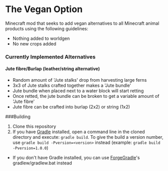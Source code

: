 The Vegan Option
================

Minecraft mod that seeks to add vegan alternatives to all Minecraft animal products using the following guidelines:

 - Nothing added to worldgen
 - No new crops added

### Currently Implemented Alternatives

#### Jute fibre/Burlap (leather/string alternative)

 - Random amount of 'Jute stalks' drop from harvesting large ferns
 - 3x3 of Jute stalks crafted together makes a 'Jute bundle'
 - Jute bundle when placed next to a water block will start retting
 - Once retted, the jute bundle can be broken to get a variable amount of 'Jute fibre'
 - Jute fibre can be crafted into burlap (2x2) or string (1x2)

###Building

1. Clone this repository
2. If you have [Gradle](http://www.gradle.org/) installed, open a command line in the cloned directory and execute: ```gradle build```. To give the build a version number, use ```gradle build -Pversion=<version>``` instead (example: ```gradle build -Pversion=1.0.0```)
 * If you don't have Gradle installed, you can use [ForgeGradle](http://www.minecraftforge.net/forum/index.php?topic=14048.0)'s gradlew/gradlew.bat instead